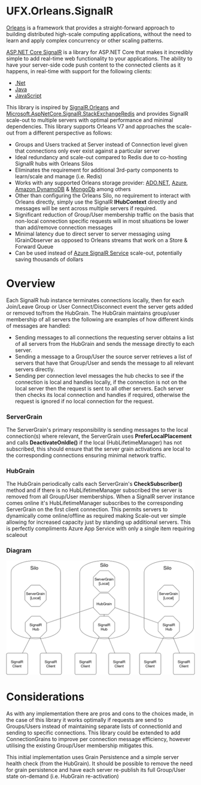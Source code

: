 # UFX.Orleans.SignalR


[Orleans](https://github.com/dotnet/orleans) is a framework that provides a straight-forward approach to building distributed high-scale computing applications,
without the need to learn and apply complex concurrency or other scaling patterns.

[ASP.NET Core SignalR](https://github.com/aspnet/SignalR) is a library for ASP.NET Core that makes it incredibly simple to add real-time web functionality to your applications.
The ability to have your server-side code push content to the connected clients as it happens, in real-time with support for the following clients:

* [.Net](https://learn.microsoft.com/en-us/aspnet/core/signalr/dotnet-client?view=aspnetcore-7.0)
* [Java](https://learn.microsoft.com/en-us/aspnet/core/signalr/java-client?view=aspnetcore-7.0)
* [JavaScript](https://learn.microsoft.com/en-us/aspnet/core/signalr/javascript-client?view=aspnetcore-7.0)

This library is inspired by [SignalR.Orleans](https://github.com/OrleansContrib/SignalR.Orleans) and [Microsoft.AspNetCore.SignalR.StackExchangeRedis](https://www.nuget.org/packages/Microsoft.AspNetCore.SignalR.StackExchangeRedis/) and provides SignalR scale-out to multiple servers with optimal performance and minimal dependencies.
This library supports Orleans V7 and approaches the scale-out from a different perspective as follows:

* Groups and Users tracked at Server instead of Connection level given that connections only ever exist against a particular server
* Ideal redundancy and scale-out compared to Redis due to co-hosting SignalR hubs with Orleans Silos
* Eliminates the requirement for additional 3rd-party components to learn/scale and manage (i.e. Redis)
* Works with any supported Orleans storage provider: [ADO.NET](https://learn.microsoft.com/en-us/dotnet/orleans/grains/grain-persistence/relational-storage), [Azure](https://learn.microsoft.com/en-us/dotnet/orleans/grains/grain-persistence/azure-storage), [Amazon DynamoDB](https://learn.microsoft.com/en-us/dotnet/orleans/grains/grain-persistence/dynamodb-storage) & [MongoDb](https://github.com/OrleansContrib/Orleans.Providers.MongoDB) among others
* Other than configuring the Orleans Silo, no requirement to interact with Orleans directly, simply use the SignalR **IHubContext** directly and messages will be sent across multiple servers if required.
* Significant reduction of Group/User membership traffic on the basis that non-local connection specific requests will in most situations be lower than add/remove connection messages
* Minimal latency due to direct server to server messaging using IGrainObserver as opposed to Orleans streams that work on a Store & Forward Queue
* Can be used instead of [Azure SignalR Service](https://azure.microsoft.com/en-gb/products/signalr-service/#overview) scale-out, potentially saving thousands of dollars

# Overview

Each SignalR hub instance terminates connections locally, then for each Join/Leave Group or User Connect/Disconnect event the server gets added or removed to/from the HubGrain.
The HubGrain maintains group/user membership of all servers the following are examples of how different kinds of messages are handled:

* Sending messages to all connections the requesting server obtains a list of all servers from the HubGrain and sends the message directly to each server.
* Sending a message to a Group/User the source server retrieves a list of servers that have that Group/User and sends the message to all relevant servers directly.
* Sending per connection level messages the hub checks to see if the connection is local and handles locally, if the connection is not on the local server then the request is sent to all other servers. Each server then checks its local connection and handles if required, otherwise the request is ignored if no local connection for the request.

### ServerGrain

The ServerGrain's primary responsibility is sending messages to the local connection(s) where relevant, the ServerGrain uses **PreferLocalPlacement** and calls **DeactivateOnIdle()** if the local (HubLifetimeManager) has not subscribed,
this should ensure that the server grain activations are local to the corresponding connections ensuring minimal network traffic.

### HubGrain
The HubGrain periodically calls each ServerGrain's **CheckSubscriber()** method and if there is no HubLifetimeManager subscribed the server is removed from all Group/User memberships.
When a SignalR server instance comes online it's HubLifetimeManager subscribes to the corresponding ServerGrain on the first client connection.
This permits servers to dynamically come online/offline as required making Scale-out ver simple allowing for increased capacity just by standing up additional servers.
This is perfectly compliments Azure App Service with only a single item requiring scaleout

### Diagram

![Diagram](assets/UFX.Orleans.SignalR.png)

# Considerations

As with any implementation there are pros and cons to the choices made, in the case of this library it works optimally if requests are send to Groups/Users instead of maintaining separate lists of connectionId and sending to specific connections.
This library could be extended to add ConnectionGrains to improve per connection message efficiency, however utilising the existing Group/User membership mitigates this.

This initial implementation uses Grain Persistence and a simple server health check (from the HubGrain).
It should be possible to remove the need for grain persistence and have each server re-publish its full Group/User state on-demand (i.e. HubGrain re-activation)

